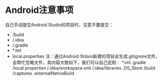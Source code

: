 # Android注意事项

自己手动提交Android Studio的项目时，注意不要提交：
* /build
* /.idea
* /.gradle
* *.iml
* local.properties
注：通过Android Stduio新建的项目会生成.gitignore文件，
会帮忙忽略文件，其内容大致如下，我们可以自己定制：
*.iml
.gradle
/local.properties
/.idea/workspace.xml
/.idea/libraries
.DS_Store
/build
/captures
.externalNativeBuild
